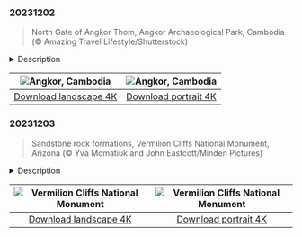 

### 20231202

> North Gate of Angkor Thom, Angkor Archaeological Park, Cambodia (© Amazing Travel Lifestyle/Shutterstock)

<details>
<summary>Description</summary>

> Towering temples, moss-covered ruins, and enchanting forests can all be found in the ancient site of Angkor in Cambodia, once the center of the powerful Khmer Empire. Pictured on our homepage is the North Gate of Angkor Thom, the 'Great City' within Angkor, built in the 12th century. Strolling through Angkor Thom's intricate ruins, gates, and Bayon Temple, with its 216 gigantic smiling stone faces, is like stepping into an adventure movie. Angkor's star attraction, Angkor Wat, is the world's largest religious monument—spread across 402 acres—and a masterpiece of Khmer architecture. It was initially constructed as a Hindu temple before becoming a Buddhist site. So, if you're looking for a blend of history, art, and nature, this UNESCO World Heritage Site guarantees an unforgettable journey into the past.
> 
> 
> 
> 

</details>

| ![Angkor, Cambodia](https://cn.bing.com/th?id=OHR.AngkorPark_EN-US8869976296_UHD.jpg&pid=hp&w=400&h=224&rs=1&c=4) | ![Angkor, Cambodia](https://cn.bing.com/th?id=OHR.AngkorPark_EN-US8869976296_1080x1920.jpg&pid=hp&w=155&h=315&rs=1&c=4) |
|:---------:|:---------:|
| [Download landscape 4K](https://cn.bing.com/th?id=OHR.AngkorPark_EN-US8869976296_UHD.jpg) | [Download portrait 4K](https://cn.bing.com/th?id=OHR.AngkorPark_EN-US8869976296_1080x1920.jpg) |

### 20231203

> Sandstone rock formations, Vermilion Cliffs National Monument, Arizona (© Yva Momatiuk and John Eastcott/Minden Pictures)

<details>
<summary>Description</summary>

> Vermilion Cliffs National Monument in Arizona features sandstone rock formations, towering hoodoos, and surreal slot canyons. The monument, established in 2000, was named after the vibrant red hues that dominate this sandstone landscape. Once you get a permit to take part in this outdoor excursion, make sure to visit the 'Wave.' It's a stunning geological wonder, with flowing layers of rocks that look like red liquid that has been frozen in time. Other visual treats include Cobra Arch and the White Pocket rock formations, featuring swirling patterns in white, red, and orange.
> 
> 
> 
> 

</details>

| ![Vermilion Cliffs National Monument](https://cn.bing.com/th?id=OHR.VermilionCliffs_EN-US9543863428_UHD.jpg&pid=hp&w=400&h=224&rs=1&c=4) | ![Vermilion Cliffs National Monument](https://cn.bing.com/th?id=OHR.VermilionCliffs_EN-US9543863428_1080x1920.jpg&pid=hp&w=155&h=315&rs=1&c=4) |
|:---------:|:---------:|
| [Download landscape 4K](https://cn.bing.com/th?id=OHR.VermilionCliffs_EN-US9543863428_UHD.jpg) | [Download portrait 4K](https://cn.bing.com/th?id=OHR.VermilionCliffs_EN-US9543863428_1080x1920.jpg) |